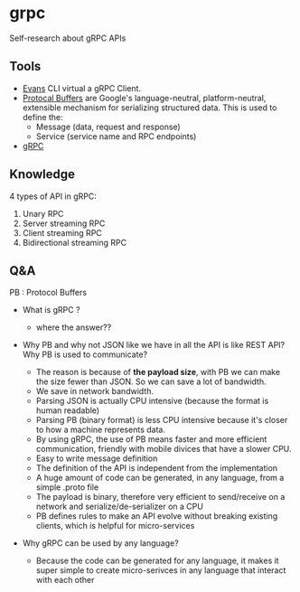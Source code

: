 # grpc
Self-research about gRPC APIs

## Tools
- [Evans](https://github.com/ktr0731/evans)  CLI virtual a gRPC Client.
- [Protocal Buffers](https://developers.google.com/protocol-buffers/docs/overview) are Google's language-neutral, platform-neutral, extensible mechanism for serializing structured data. This is used to define the:
    - Message (data, request and response)
    - Service (service name and RPC endpoints)
- [gRPC](https://www.grpc.io/docs/)

## Knowledge

4 types of API in gRPC:
1. Unary RPC
2. Server streaming RPC
3. Client streaming RPC
4. Bidirectional streaming RPC

## Q&A
PB : Protocol Buffers
- What is gRPC ?
    - where the answer??
- Why PB and why not JSON like we have in all the API is like REST API? Why PB is used to communicate?
    - The reason is because of <strong>the payload size</strong>, with PB we can make the size fewer than JSON. So we can save a lot of bandwidth.
    - We save in network bandwidth.
    - Parsing JSON is actually CPU intensive (because the format is human readable)
    - Parsing PB (binary format) is less CPU intensive because it's closer to how a machine represents data.
    - By using gRPC, the use of PB means faster and more efficient communication, friendly with mobile divices that have a slower CPU.
    - Easy to write message definition
    - The definition of the API is independent from the implementation
    - A huge amount of code can be generated, in any language, from a simple .proto file
    - The payload is binary, therefore very efficient to send/receive on a network and serialize/de-serializer on a CPU
    - PB defines rules to make an API evolve without breaking existing clients, which is helpful for micro-services

- Why gRPC can be used by any language?
    - Because the code can be generated for any language, it makes it super simple to create micro-serivces in any language that interact with each other
